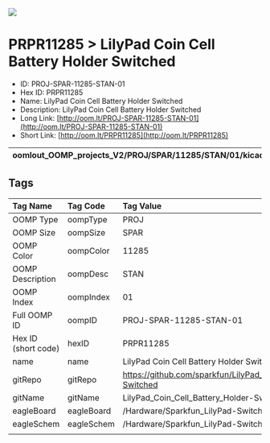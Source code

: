 


  
![][im]
# PRPR11285 > LilyPad Coin Cell Battery Holder Switched

- ID: PROJ-SPAR-11285-STAN-01
- Hex ID: PRPR11285
- Name: LilyPad Coin Cell Battery Holder Switched
- Description: LilyPad Coin Cell Battery Holder Switched
- Long Link: [http://oom.lt/PROJ-SPAR-11285-STAN-01](http://oom.lt/PROJ-SPAR-11285-STAN-01)
- Short Link: [http://oom.lt/PRPR11285](http://oom.lt/PRPR11285)
  

|oomlout_OOMP_projects_V2/PROJ/SPAR/11285/STAN/01/kicadPcb3dFront.png|oomlout_OOMP_projects_V2/PROJ/SPAR/11285/STAN/01/kicadPcb3dBack.png|oomlout_OOMP_projects_V2/PROJ/SPAR/11285/STAN/01/kicadPcb3d.png||
| :---: | :---: | :---: | :---: |

## Tags
  

|Tag Name|Tag Code|Tag Value|
| :--- | :--- | :--- |
|OOMP Type|oompType|PROJ|
|OOMP Size|oompSize|SPAR|
|OOMP Color|oompColor|11285|
|OOMP Description|oompDesc|STAN|
|OOMP Index|oompIndex|01|
|Full OOMP ID|oompID|PROJ-SPAR-11285-STAN-01|
|Hex ID (short code)|hexID|PRPR11285|
|name|name|LilyPad Coin Cell Battery Holder Switched|
|gitRepo|gitRepo|https://github.com/sparkfun/LilyPad_Coin_Cell_Battery_Holder-Switched|
|gitName|gitName|LilyPad_Coin_Cell_Battery_Holder-Switched|
|eagleBoard|eagleBoard|/Hardware/Sparkfun_LilyPad-Switched-Battery.brd|
|eagleSchem|eagleSchem|/Hardware/Sparkfun_LilyPad-Switched-Battery.sch|
||||



[im]: PROJ/SPAR/11285/STAN/01/kicadPcb3d_450.png
